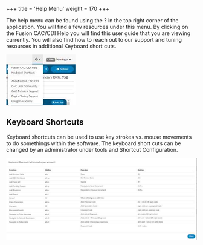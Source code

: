 +++
title = 'Help Menu'
weight = 170
+++

The help menu can be found using the ? in the top right corner of the
application. You will find a few resources under this menu. By clicking on the
Fusion CAC/CDI Help you will find this user guide that you are viewing currently.
You will also find how to reach out to our support and tuning resources in
additional Keyboard short cuts.

![](image-563.jpg)

## Keyboard Shortcuts

Keyboard shortcuts can be used to use key strokes vs. mouse movements to do
somethings within the software. The keyboard short cuts can be changed by an administrator under
tools and Shortcut Configuration.

![](image-564.jpg)
